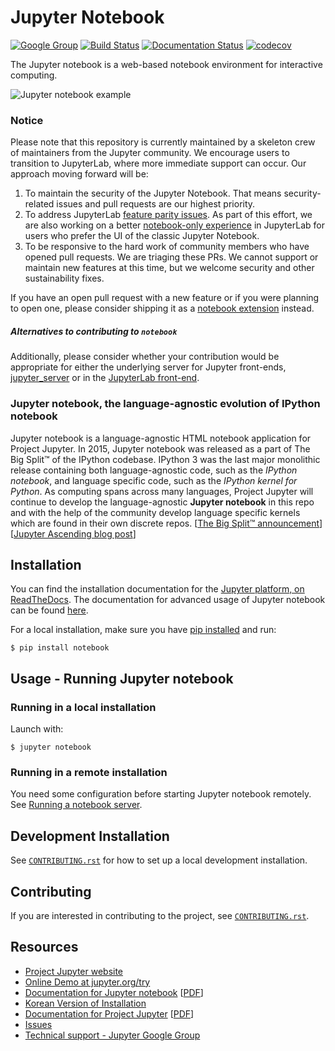 # Jupyter Notebook

[![Google Group](https://img.shields.io/badge/-Google%20Group-lightgrey.svg)](https://groups.google.com/forum/#!forum/jupyter)
[![Build Status](https://travis-ci.org/jupyter/notebook.svg?branch=master)](https://travis-ci.org/jupyter/notebook)
[![Documentation Status](https://readthedocs.org/projects/jupyter-notebook/badge/?version=latest)](https://jupyter-notebook.readthedocs.io/en/latest/?badge=latest)
[![codecov](https://codecov.io/gh/jupyter/notebook/branch/master/graph/badge.svg)](https://codecov.io/gh/jupyter/notebook)

The Jupyter notebook is a web-based notebook environment for interactive
computing.

![Jupyter notebook example](docs/resources/running_code_med.png "Jupyter notebook example")

### Notice
Please note that this repository is currently maintained by a skeleton crew of maintainers from the Jupyter community. We encourage users to transition to JupyterLab, where more immediate support can occur. Our approach moving forward will be:

1. To maintain the security of the Jupyter Notebook. That means security-related issues and pull requests are our highest priority.
2. To address JupyterLab [feature parity issues](https://github.com/jupyterlab/jupyterlab/issues?q=is%3Aopen+is%3Aissue+label%3A%22tag%3AFeature+Parity%22). As part of this effort, we are also working on a better [notebook-only experience](https://github.com/jupyterlab/jupyterlab/issues/8450) in JupyterLab for users who prefer the UI of the classic Jupyter Notebook.
3. To be responsive to the hard work of community members who have opened pull requests. We are triaging these PRs. We cannot support or maintain new features at this time, but we welcome security and other sustainability fixes.

If you have an open pull request with a new feature or if you were planning to open one, please consider shipping it as a [notebook extension](https://jupyter-notebook.readthedocs.io/en/stable/extending/) instead.

##### Alternatives to contributing to `notebook`
Additionally, please consider whether your contribution would be appropriate for either the underlying server for Jupyter front-ends, [jupyter_server](https://github.com/jupyter/jupyter_server) or in the [JupyterLab front-end](https://github.com/jupyterlab/jupyterlab).

### Jupyter notebook, the language-agnostic evolution of IPython notebook
Jupyter notebook is a language-agnostic HTML notebook application for
Project Jupyter. In 2015, Jupyter notebook was released as a part of
The Big Split™ of the IPython codebase. IPython 3 was the last major monolithic
release containing both language-agnostic code, such as the *IPython notebook*,
and language specific code, such as the *IPython kernel for Python*. As
computing spans across many languages, Project Jupyter will continue to develop the
language-agnostic **Jupyter notebook** in this repo and with the help of the
community develop language specific kernels which are found in their own
discrete repos.
[[The Big Split™ announcement](https://blog.jupyter.org/the-big-split-9d7b88a031a7)]
[[Jupyter Ascending blog post](https://blog.jupyter.org/jupyter-ascending-1bf5b362d97e)]

## Installation
You can find the installation documentation for the
[Jupyter platform, on ReadTheDocs](https://jupyter.readthedocs.io/en/latest/install.html).
The documentation for advanced usage of Jupyter notebook can be found
[here](https://jupyter-notebook.readthedocs.io/en/latest/).

For a local installation, make sure you have
[pip installed](https://pip.readthedocs.io/en/stable/installing/) and run:

    $ pip install notebook

## Usage - Running Jupyter notebook

### Running in a local installation

Launch with:

    $ jupyter notebook

### Running in a remote installation

You need some configuration before starting Jupyter notebook remotely. See [Running a notebook server](https://jupyter-notebook.readthedocs.io/en/stable/public_server.html).

## Development Installation

See [`CONTRIBUTING.rst`](CONTRIBUTING.rst) for how to set up a local development installation.

## Contributing

If you are interested in contributing to the project, see [`CONTRIBUTING.rst`](CONTRIBUTING.rst).

## Resources
- [Project Jupyter website](https://jupyter.org)
- [Online Demo at jupyter.org/try](https://jupyter.org/try)
- [Documentation for Jupyter notebook](https://jupyter-notebook.readthedocs.io/en/latest/) [[PDF](https://media.readthedocs.org/pdf/jupyter-notebook/latest/jupyter-notebook.pdf)]
- [Korean Version of Installation](https://github.com/ChungJooHo/Jupyter_Kor_doc/)
- [Documentation for Project Jupyter](https://jupyter.readthedocs.io/en/latest/index.html) [[PDF](https://media.readthedocs.org/pdf/jupyter/latest/jupyter.pdf)]
- [Issues](https://github.com/jupyter/notebook/issues)
- [Technical support - Jupyter Google Group](https://groups.google.com/forum/#!forum/jupyter)
